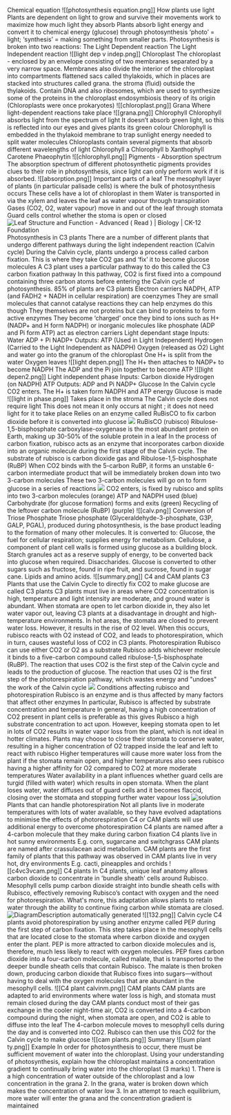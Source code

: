 Chemical equation
	![[photosynthesis equation.png]]
How plants use light
	Plants are dependent on light to grow and survive 
		their movements work to maximize how much light they absorb
	Plants absorb light energy and convert it to chemical energy (glucose) through photosynthesis 
		 ‘photo’ = light; ‘synthesis’ = making something from smaller parts.
	Photosynthesis is broken into two reactions:
		The Light Dependent reaction
		The Light Independent reaction 
		![[light dep v indep.png]]
	Chloroplast
		The chloroplast - enclosed by an envelope consisting of two membranes separated by a very narrow space.
		Membranes also divide the interior of the chloroplast into compartments
			flattened sacs called thylakoids, which in places are stacked into structures called grana.
			the stroma (fluid) outside the thylakoids.
		Contain DNA and also ribosomes, which are used to synthesize some of the proteins in the chloroplast 
			 endosymbiosis theory of its origin (Chloroplasts were once prokaryotes)
		![[chloroplast.png]]
	Grana
		Where light-dependent reactions take place
		![[grana.png]]
	Chlorophyll
		Chlorophyll absorbs light from the spectrum of light
			It doesn’t absorb green light, so this is reflected into our eyes and gives plants its green colour
		Chlorophyll is embedded in the thylakoid membrane to trap sunlight energy needed to split water molecules
		Chloroplasts contain several pigments that absorb different wavelengths of light
			Chlorophyll a
			Chlorophyll b 
			Xanthophyll 
			Carotene
			Phaeophytin
		![[chlorophyll.png]]
	Pigments - Absorption spectrum
		The absorption spectrum of different photosynthetic pigments provides clues to their role in photosynthesis, since light can only perform work if it is absorbed. 
		![[absorption.png]]
	Important parts of a leaf
		The mesophyll layer of plants (in particular palisade cells) is where the bulk of photosynthesis occurs
			These cells have a lot of chloroplast in them
		Water is transported in via the xylem and leaves the leaf as water vapour through transpiration
		Gases (CO2, O2, water vapour) move in and out of the leaf through stomata
		Guard cells control whether the stoma is open or closed
		![Leaf Structure and Function - Advanced ( Read ) | Biology | CK-12 Foundation](https://lh7-us.googleusercontent.com/9dZU8T3aB0nKpuM1KTIp_wUDuM-4CmfGQLWGJ6Ldaxco050k5tNMhZEaOBAkSEhfR7eQ5abhVOPRB4wrpumuHDvWhmTCQy76jsXiaB8ERFny_HAaUEiXOKTlCQUo9Am4sgTvkSTf709edCV7u7MB_g=s2048)
	Photosynthesis in C3 plants
		There are a number of different plants that undergo different pathways during the light independent reaction (Calvin cycle)
		During the Calvin cycle, plants undergo a process called carbon fixation. This is where they take CO2 gas and ‘fix’ it to become glucose molecules
		A C3 plant uses a particular pathway to do this called the C3 carbon fixation pathway
			In this pathway, CO2 is first fixed into a compound containing three carbon atoms before entering the Calvin cycle of photosynthesis.
		85% of plants are C3 plants
		Electron carriers
			NADPH, ATP (and FADH2 + NADH in cellular respiration) are coenzymes
			They are small molecules that cannot catalyse reactions 
				they can help enzymes do this though
			They themselves are not proteins but can bind to proteins to form active enzymes
			They become ‘charged’ once they bind to ions such as H+ (NADP+ and H form NADPH) or inorganic molecules like phosphate (ADP and Pi form ATP) 
				 act as electron carriers
		Light dependant stage
			Inputs:
				Water
				ADP + Pi
				NADP+
			Outputs:
				ATP (Used in Light Independent)
				Hydrogen (Carried to the Light Independent as NADPH)
				Oxygen (released as O2)
			Light and water go into the granum of the chloroplast
			One H+ is split from the water
			Oxygen leaves
			![[light depen.png]]
			The H+ then attaches to NADP+ to become NADPH
			The ADP and the Pi join together to become ATP
			![[light depen2.png]]
		Light independent phase
			Inputs:
				Carbon dioxide
				Hydrogen (on NADPH)
				ATP
			Outputs:
				ADP and Pi
				NADP+
				Glucose
			In the Calvin cycle CO2 enters.
			The H+ is taken form NADPH and ATP energy
			Glucose is made
			![[light in phase.png]]
			Takes place in the stroma
			The Calvin cycle does not require light 
				This does not mean it only occurs at night ; it does not need light for it to take place
			Relies on an enzyme called RuBisCO to fix carbon dioxide before it is converted into glucose
			![](https://lh7-us.googleusercontent.com/Lc81g5qprUYX38_mnODKv9HRovG9JB-ktL968TR1fxYK6Gi323RdPIymCybbaOS94v3LqVwr_eCv7slZYLYRdCH1437EGJPRses5N50XuiPCI9Iyu7nk2-tc4in24G9JFfedqCa2XeMSwABsITR3Xg=s2048)
			RuBisCO (rubisco)
				Ribulose-1,5-bisphosphate carboxylase-oxygenase is the most abundant protein on Earth, making up 30-50% of the soluble protein in a leaf
				In the process of carbon fixation, rubisco acts as an enzyme that incorporates carbon dioxide into an organic molecule during the first stage of the Calvin cycle.
				The substrate of rubisco is carbon dioxide gas and Ribulose-1,5-bisphosphate (RuBP)
				When CO2 binds with the 5-carbon RuBP, it forms an unstable 6-carbon intermediate product that will be immediately broken down into two 3-carbon molecules
				These two 3-carbon molecules will go on to form glucose in a series of reactions
				![](https://lh7-us.googleusercontent.com/D-Q2yuqurNjBcboFaOiVaG66mu7bOIzMmRvdHc1Adt3gI9iTa6la3klP0PXQa9RFjwNfGOFNLYp5_XUIx7wyqtV6cSJZphr5hHIvN-us6fCSYhJ0sT78VK4pS2W2zCFFIT1KXG3x2RG5CUUHbNqW2Q=s2048)
			CO2 enters, is fixed by rubisco and splits into two 3-carbon molecules (orange)
			ATP and NADPH used (blue)
			Carbohydrate (for glucose formation) forms and exits (green)
			Recycling of the leftover carbon molecule (RuBP) (purple)
				![[calv.png]]
			Conversion of Triose Phosphate
				Triose phosphate (Glyceraldehyde-3-phosphate, G3P, GALP, PGAL), produced during photosynthesis, is the base product leading to the formation of many other molecules. It is converted to:
					Glucose, the fuel for cellular respiration; supplies energy for metabolism.
					Cellulose, a component of plant cell walls is formed using glucose as a building block.
					Starch granules act as a reserve supply of energy, to be converted back into glucose when required.
					Disaccharides. Glucose is converted to other sugars such as fructose, found in ripe fruit, and sucrose, found in sugar cane.
					Lipids and amino acids.
		![[summary.png]]
	C4 and CAM plants
		C3
			Plants that use the Calvin Cycle to directly fix CO2 to make glucose are called C3 plants
			C3 plants must live in areas where CO2 concentration is high, temperature and light intensity are moderate, and ground water is abundant.
			When stomata are open to let carbon dioxide in, they also let water vapor out, leaving C3 plants at a disadvantage in drought and high-temperature environments.
			In hot areas, the stomata are closed to prevent water loss. However, it results in the rise of O2 level. 
			When this occurs, rubisco reacts with O2 instead of CO2, and leads to photorespiration, which in turn, causes wasteful loss of CO2 in C3 plants.
		Photorespiration
			Rubisco can use either CO2 or O2 as a substrate
			Rubisco adds whichever molecule it binds to a five-carbon compound called ribulose-1,5-bisphosphate (RuBP). 
			The reaction that uses CO2 is the first step of the Calvin cycle and leads to the production of glucose. 
			The reaction that uses O2 is the first step of the photorespiration pathway, which wastes energy and "undoes" the work of the Calvin cycle
			![](https://lh7-us.googleusercontent.com/esrhJEFIlxxKRwIrjUR3YVABLfBS35tDwf5oI-ULRs5Z2lJCF0-MUytSRco1ATtgA-U8b_K3cV5HrwpUQaOrKbHqD16hc0xy40qc_82ZSoUk6p7TLBaecowmjshsGxsZHSmSz8shXjl-H8TwrNb4AA=s2048)
			Conditions affecting rubisco and photorespiration
				Rubisco is an enzyme and is thus affected by many factors that affect other enzymes
				In particular, Rubisco is affected by substrate concentration and temperature
				In general, having a high concentration of CO2 present in plant cells is preferable as this gives Rubisco a high substrate concentration to act upon.
					However, keeping stomata open to let in lots of CO2 results in water vapor loss from the plant, which is not ideal in hotter climates. 
					Plants may choose to close their stomata to conserve water, resulting in a higher concentration of O2 trapped inside the leaf and left to react with rubisco
				Higher temperatures will cause more water loss from the plant if the stomata remain open, and higher temperatures also sees rubisco having a higher affinity for O2 compared to CO2 at more moderate temperatures
				Water availability in a plant influences whether guard cells are turgid (filled with water) which results in open stomata. When the plant loses water, water diffuses out of guard cells and it becomes flaccid, closing over the stomata and stopping further water vapour loss
				![solution](https://lh7-us.googleusercontent.com/hhG-RylQ3324aT2rsxrfwklDOwShP9IOEYbz4Wuc969EtFwsOaH4mF69vBgrwIDDFNR8itz2vW5vKahp0zE-McH_yhUPwCfNhh-Py1-F9lJ1YJlwAeL5GPdfOb_q1ZNBi3A8wiI0zVYNjEoiPH_DYw=s2048)
			Plants that can handle photorespiration
				Not all plants live in moderate temperatures with lots of water available, so they have evolved adaptations to minimise the effects of photorespiration
				C4 or CAM plants will use additional energy to overcome photorespiration
				C4 plants are named after a 4-carbon molecule that they make during carbon fixation
					C4 plants live in hot sunny environments
						E.g. corn, sugarcane and switchgrass
				CAM plants are named after crassulacean acid metabolism. CAM plants are the first family of plants that this pathway was observed in
					CAM plants live in very hot, dry environments 
						E.g. cacti, pineapples and orchids
			![[c4vc3vcam.png]]
		C4 plants
			 In C4 plants, unique leaf anatomy allows carbon dioxide to concentrate in 'bundle sheath' cells around Rubisco. 
			Mesophyll cells pump carbon dioxide straight into bundle sheath cells with Rubisco, effectively removing Rubisco’s contact with oxygen and the need for photorespiration. 
			What's more, this adaptation allows plants to retain water through the ability to continue fixing carbon while stomata are closed.
			![DiagramDescription automatically generated](https://lh7-us.googleusercontent.com/IG99L3gjH1toiaPKCH2MGyAnWWYlGUjWUzXpO_Dm9uuMp1REjlKs2-AN8Pf1YW88K6vZZKHHYruu-N78xtS5KBN2kt9c3kTzh_KP6PILMC0Bo80BmY_feLw93NaSZryhuXW1eFffh159_6x8Ux-_Pg=s2048)
			![[132.png]]
			Calvin cycle
				C4 plants avoid photorespiration by using another enzyme called PEP during the first step of carbon fixation. 
				This step takes place in the mesophyll cells that are located close to the stomata where carbon dioxide and oxygen enter the plant. 
				PEP is more attracted to carbon dioxide molecules and is, therefore, much less likely to react with oxygen molecules. 
				PEP fixes carbon dioxide into a four-carbon molecule, called malate, that is transported to the deeper bundle sheath cells that contain Rubisco. 
				The malate is then broken down, producing carbon dioxide that Rubisco fixes into sugars—without having to deal with the oxygen molecules that are abundant in the mesophyll cells.
				![[C4 plant calvinm.png]]
		CAM plants
			CAM plants are adapted to arid environments where water loss is high, and stomata must remain closed during the day
			CAM plants conduct most of their gas exchange in the cooler night-time air,
			CO2 is converted into a 4-carbon compound during the night, when stomata are open, and CO2 is able to diffuse into the leaf
			The 4-carbon molecule moves to mesophyll cells during the day and is converted into CO2. Rubisco can then use this CO2 for the Calvin cycle to make glucose
			![[cam plants.png]]
		Summary
			![[sum plant ty.png]]
Example
	In order for photosynthesis to occur, there must be sufficient movement of water into the chloroplast. Using your understanding of photosynthesis, explain how the chloroplast maintains a concentration gradient to continually bring water into the chloroplast (3 marks)
		1. There is a high concentration of water outside of the chloroplast and a low concentration in the grana
		2. In the grana, water is broken down which makes the concentration of water low
		3. In an attempt to reach equilibrium, more water will enter the grana and the concentration gradient is maintained







 
